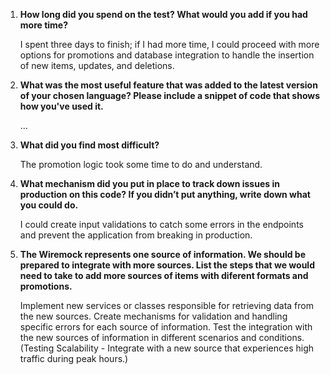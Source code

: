 1. **How long did you spend on the test? What would you add if you had more time?**

   I spent three days to finish; if I had more time, I could proceed with more options for promotions and database integration to handle the insertion of new items, updates, and deletions.

2. **What was the most useful feature that was added to the latest version of your chosen language? Please include a snippet of code that shows how you've used it.**

   ...

3. **What did you find most difficult?**

   The promotion logic took some time to do and understand.

4. **What mechanism did you put in place to track down issues in production on this code? If you didn’t put anything, write down what you could do.**

   I could create input validations to catch some errors in the endpoints and prevent the application from breaking in production. 

5. **The Wiremock represents one source of information. We should be prepared to integrate with more sources. List the steps that we would need to take to add more sources of items with diferent formats and promotions.**

    Implement new services or classes responsible for retrieving data from the new sources.
    Create mechanisms for validation and handling specific errors for each source of information.
    Test the integration with the new sources of information in different scenarios and conditions.(Testing Scalability - Integrate with a new source that experiences high traffic during peak hours.)